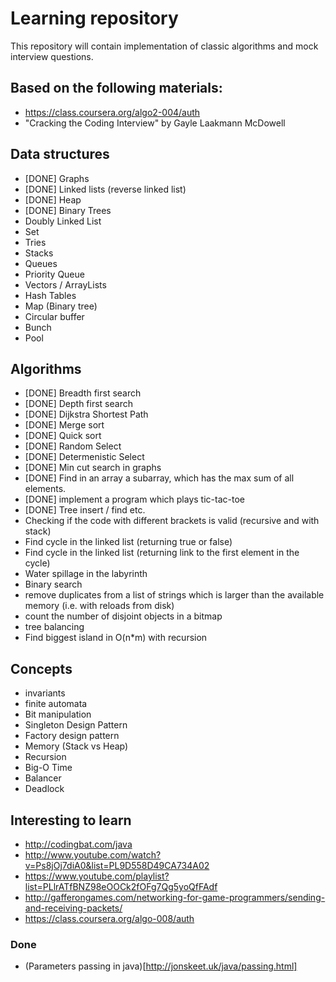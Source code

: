 # Learning repository

This repository will contain implementation of classic algorithms and mock interview questions.

## Based on the following materials:
* https://class.coursera.org/algo2-004/auth
* "Cracking the Coding Interview" by Gayle Laakmann McDowell

## Data structures
* [DONE] Graphs
* [DONE] Linked lists (reverse linked list)
* [DONE] Heap
* [DONE] Binary Trees
* Doubly Linked List
* Set
* Tries
* Stacks
* Queues
* Priority Queue
* Vectors / ArrayLists
* Hash Tables
* Map (Binary tree)
* Circular buffer
* Bunch
* Pool

## Algorithms
* [DONE] Breadth first search
* [DONE] Depth first search
* [DONE] Dijkstra Shortest Path
* [DONE] Merge sort
* [DONE] Quick sort
* [DONE] Random Select
* [DONE] Determenistic Select
* [DONE] Min cut search in graphs
* [DONE] Find in an array a subarray, which has the max sum of all elements.
* [DONE] implement a program which plays tic-tac-toe
* [DONE] Tree insert / find etc.
* Checking if the code with different brackets is valid (recursive and with stack)
* Find cycle in the linked list (returning true or false)
* Find cycle in the linked list (returning link to the first element in the cycle)
* Water spillage in the labyrinth
* Binary search
* remove duplicates from a list of strings which is larger than the available memory (i.e. with reloads from disk)
* count the number of disjoint objects in a bitmap
* tree balancing
* Find biggest island in O(n*m) with recursion

## Concepts
* invariants
* finite automata
* Bit manipulation
* Singleton Design Pattern
* Factory design pattern
* Memory (Stack vs Heap)
* Recursion
* Big-O Time
* Balancer
* Deadlock


## Interesting to learn
* http://codingbat.com/java
* http://www.youtube.com/watch?v=Ps8jOj7diA0&list=PL9D558D49CA734A02
* https://www.youtube.com/playlist?list=PLlrATfBNZ98eOOCk2fOFg7Qg5yoQfFAdf
* http://gafferongames.com/networking-for-game-programmers/sending-and-receiving-packets/
* https://class.coursera.org/algo-008/auth


### Done
* (Parameters passing in java)[http://jonskeet.uk/java/passing.html]
